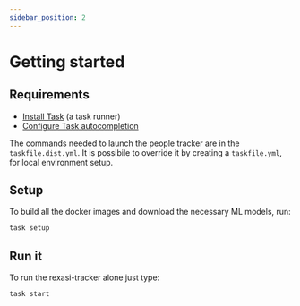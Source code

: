 ```yaml
---
sidebar_position: 2
---
```


# Getting started

## Requirements

- [Install Task](https://taskfile.dev/installation/#npm) (a task runner)
- [Configure Task autocompletion](https://taskfile.dev/installation/#setup-completions)

The commands needed to launch the people tracker are in the ```taskfile.dist.yml```.
It is possibile to override it by creating a ```taskfile.yml```, for local environment setup.


## Setup

To build all the docker images and download the necessary ML models, run:

```bash
task setup
```

## Run it
To run the rexasi-tracker alone just type:
```
task start
```
